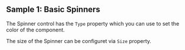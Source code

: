 ## Sample 1: Basic Spinners

The Spinner control has the `Type` property which you can use to set the color of the component.

The size of the Spinner can be configuret via `Size` property.